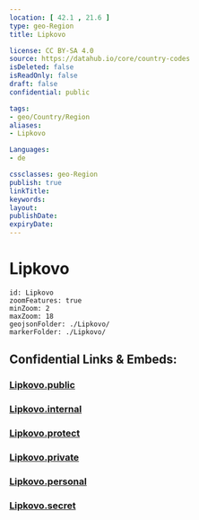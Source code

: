 ```yaml
---
location: [ 42.1 , 21.6 ] 
type: geo-Region
title: Lipkovo

license: CC BY-SA 4.0
source: https://datahub.io/core/country-codes
isDeleted: false
isReadOnly: false
draft: false
confidential: public

tags:
- geo/Country/Region
aliases:
- Lipkovo

Languages:
- de

cssclasses: geo-Region
publish: true
linkTitle: 
keywords: 
layout: 
publishDate: 
expiryDate: 
---
```


# Lipkovo

```leaflet
id: Lipkovo
zoomFeatures: true 
minZoom: 2 
maxZoom: 18
geojsonFolder: ./Lipkovo/
markerFolder: ./Lipkovo/
```


## Confidential Links & Embeds: 

### [Lipkovo.public](/_public/\Earth\Continent\Europe\Europe~South\Macedonia~North\Municipalities~MacedoniaLipkovo.public.md) 

### [Lipkovo.internal](/_internal/\Earth\Continent\Europe\Europe~South\Macedonia~North\Municipalities~MacedoniaLipkovo.internal.md) 

### [Lipkovo.protect](/_protect/\Earth\Continent\Europe\Europe~South\Macedonia~North\Municipalities~MacedoniaLipkovo.protect.md) 

### [Lipkovo.private](/_private/\Earth\Continent\Europe\Europe~South\Macedonia~North\Municipalities~MacedoniaLipkovo.private.md) 

### [Lipkovo.personal](/_personal/\Earth\Continent\Europe\Europe~South\Macedonia~North\Municipalities~MacedoniaLipkovo.personal.md) 

### [Lipkovo.secret](/_secret/\Earth\Continent\Europe\Europe~South\Macedonia~North\Municipalities~MacedoniaLipkovo.secret.md)

